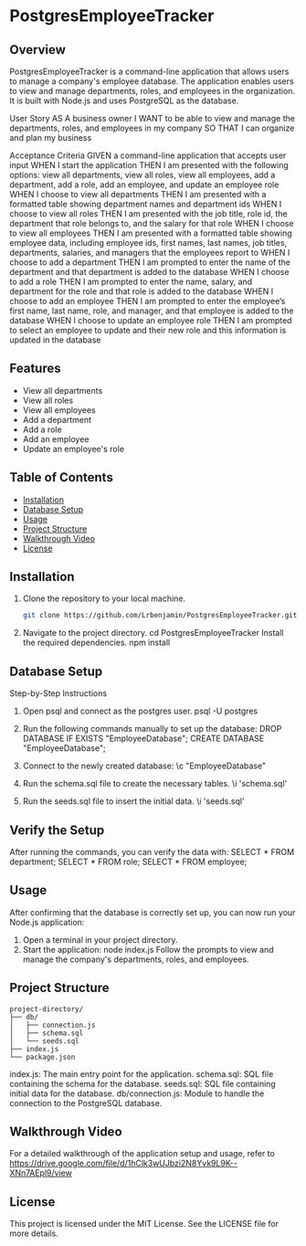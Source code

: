 # PostgresEmployeeTracker

## Overview

PostgresEmployeeTracker is a command-line application that allows users to manage a company's employee database. The application enables users to view and manage departments, roles, and employees in the organization. It is built with Node.js and uses PostgreSQL as the database.

User Story
AS A business owner
I WANT to be able to view and manage the departments, roles, and employees in my company
SO THAT I can organize and plan my business

Acceptance Criteria
GIVEN a command-line application that accepts user input
WHEN I start the application
THEN I am presented with the following options: view all departments, view all roles, view all employees, add a department, add a role, add an employee, and update an employee role
WHEN I choose to view all departments
THEN I am presented with a formatted table showing department names and department ids
WHEN I choose to view all roles
THEN I am presented with the job title, role id, the department that role belongs to, and the salary for that role
WHEN I choose to view all employees
THEN I am presented with a formatted table showing employee data, including employee ids, first names, last names, job titles, departments, salaries, and managers that the employees report to
WHEN I choose to add a department
THEN I am prompted to enter the name of the department and that department is added to the database
WHEN I choose to add a role
THEN I am prompted to enter the name, salary, and department for the role and that role is added to the database
WHEN I choose to add an employee
THEN I am prompted to enter the employee’s first name, last name, role, and manager, and that employee is added to the database
WHEN I choose to update an employee role
THEN I am prompted to select an employee to update and their new role and this information is updated in the database

## Features

- View all departments
- View all roles
- View all employees
- Add a department
- Add a role
- Add an employee
- Update an employee's role

## Table of Contents

- [Installation](#installation)
- [Database Setup](#database-setup)
- [Usage](#usage)
- [Project Structure](#project-structure)
- [Walkthrough Video](#walkthrough-video)
- [License](#license)

## Installation

1. Clone the repository to your local machine.
   ```bash
   git clone https://github.com/Lrbenjamin/PostgresEmployeeTracker.git

2. Navigate to the project directory.
    cd PostgresEmployeeTracker
    Install the required dependencies.
    npm install

## Database Setup
Step-by-Step Instructions

1. Open psql and connect as the postgres user.
    psql -U postgres
    

2. Run the following commands manually to set up the database:
    DROP DATABASE IF EXISTS "EmployeeDatabase";
    CREATE DATABASE "EmployeeDatabase";

3. Connect to the newly created database:
    \c "EmployeeDatabase"

4. Run the schema.sql file to create the necessary tables.
    \i 'schema.sql'

5. Run the seeds.sql file to insert the initial data.
    \i 'seeds.sql'

## Verify the Setup
After running the commands, you can verify the data with:
    SELECT * FROM department;
    SELECT * FROM role;
    SELECT * FROM employee;

## Usage
After confirming that the database is correctly set up, you can now run your Node.js application:

1. Open a terminal in your project directory.
2. Start the application:
    node index.js
    Follow the prompts to view and manage the company's departments, roles, and employees.

## Project Structure
    project-directory/
    ├── db/
    │   ├── connection.js
    │   ├── schema.sql
    │   └── seeds.sql
    ├── index.js
    └── package.json

index.js: The main entry point for the application.
schema.sql: SQL file containing the schema for the database.
seeds.sql: SQL file containing initial data for the database.
db/connection.js: Module to handle the connection to the PostgreSQL database.
## Walkthrough Video
For a detailed walkthrough of the application setup and usage, refer to https://drive.google.com/file/d/1hClk3wUJbzi2N8Yvk9L9K--XNn7AEpl9/view 

## License
This project is licensed under the MIT License. See the LICENSE file for more details.
